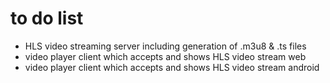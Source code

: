 # to do list

- HLS video streaming server including generation of .m3u8 & .ts files
- video player client which accepts and shows HLS video stream web
- video player client which accepts and shows HLS video stream android
